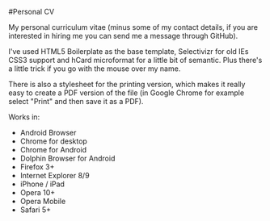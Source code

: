 #Personal CV

My personal curriculum vitae (minus some of my contact details, if you are interested in hiring me you can send me a message through GitHub).

I've used HTML5 Boilerplate as the base template, Selectivizr for old IEs CSS3 support and hCard microformat for a little bit of semantic.
Plus there's a little trick if you go with the mouse over my name.

There is also a stylesheet for the printing version, which makes it really easy to create a PDF version of the file (in Google Chrome for example select "Print" and then save it as a PDF).

Works in:

- Android Browser
- Chrome for desktop
- Chrome for Android
- Dolphin Browser for Android
- Firefox 3+
- Internet Explorer 8/9
- iPhone / iPad
- Opera 10+
- Opera Mobile
- Safari 5+